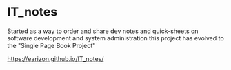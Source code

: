 # IT_notes
Started as a way to order and share  dev notes and quick-sheets on software development and system administration this project has evolved to the "Single Page Book Project"

https://earizon.github.io/IT_notes/
